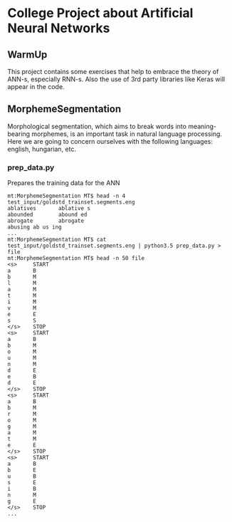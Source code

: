 # College Project about Artificial Neural Networks

## WarmUp
This project contains some exercises that help to embrace the theory of ANN-s, especially RNN-s.
Also the use of 3rd party libraries like Keras will appear in the code.

## MorphemeSegmentation
Morphological segmentation, which aims to break words into meaning-bearing morphemes, is an important task in natural language processing.
Here we are going to concern ourselves with the following languages: english, hungarian, etc.

### prep_data.py
Prepares the training data for the ANN
```
mt:MorphemeSegmentation MT$ head -n 4 test_input/goldstd_trainset.segments.eng
ablatives       ablative s
abounded        abound ed
abrogate        abrogate
abusing ab us ing
...
mt:MorphemeSegmentation MT$ cat test_input/goldstd_trainset.segments.eng | python3.5 prep_data.py > file
mt:MorphemeSegmentation MT$ head -n 50 file
<s>     START
a       B
b       M
l       M
a       M
t       M
i       M
v       M
e       E
s       S
</s>    STOP
<s>     START
a       B
b       M
o       M
u       M
n       M
d       E
e       B
d       E
</s>    STOP
<s>     START
a       B
b       M
r       M
o       M
g       M
a       M
t       M
e       E
</s>    STOP
<s>     START
a       B
b       E
u       B
s       E
i       B
n       M
g       E
</s>    STOP
...
```